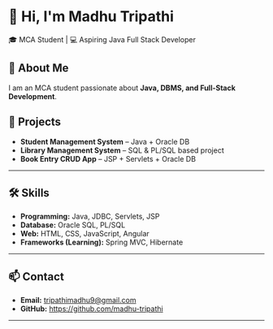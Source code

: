 # 👋 Hi, I'm Madhu Tripathi

🎓 MCA Student | 💻 Aspiring Java Full Stack Developer  

## 🚀 About Me
I am an MCA student passionate about **Java, DBMS, and Full-Stack Development**. 
## 📂 Projects
- **Student Management System** – Java + Oracle DB  
- **Library Management System** – SQL & PL/SQL based project  
- **Book Entry CRUD App** – JSP + Servlets + Oracle DB  

---

## 🛠️ Skills
- **Programming:** Java, JDBC, Servlets, JSP  
- **Database:** Oracle SQL, PL/SQL  
- **Web:** HTML, CSS, JavaScript, Angular  
- **Frameworks (Learning):** Spring MVC, Hibernate  

---

## 📫 Contact
- **Email:** tripathimadhu9@gmail.com   
- **GitHub:** https://github.com/madhu-tripathi  

---

